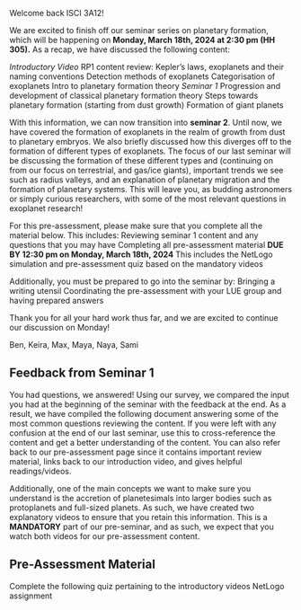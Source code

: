 Welcome back ISCI 3A12!

We are excited to finish off our seminar series on planetary formation, which will be happening on **Monday, March 18th, 2024 at 2:30 pm (HH 305).** As a recap, we have discussed the following content: 

*Introductory Video*
RP1 content review: Kepler’s laws, exoplanets and their naming conventions
Detection methods of exoplanets
Categorisation of exoplanets
Intro to planetary formation theory
*Seminar 1*
Progression and development of classical planetary formation theory
Steps towards planetary formation (starting from dust growth)
Formation of giant planets

With this information, we can now transition into **seminar 2**. Until now, we have covered the formation of exoplanets in the realm of growth from dust to planetary embryos. We also briefly discussed how this diverges off to the formation of different types of exoplanets. The focus of our last seminar will be discussing the formation of these different types and (continuing on from our focus on terrestrial, and gas/ice giants), important trends we see such as radius valleys, and an explanation of planetary migration and the formation of planetary systems. This will leave you, as budding astronomers or simply curious researchers, with some of the most relevant questions in exoplanet research!

For this pre-assessment, please make sure that you complete all the material below. This includes:
Reviewing seminar 1 content and any questions that you may have
Completing all pre-assessment material **DUE BY 12:30 pm on Monday, March 18th, 2024**
This includes the NetLogo simulation and pre-assessment quiz based on the mandatory videos

Additionally, you must be prepared to go into the seminar by:
Bringing a writing utensil
Coordinating the pre-assessment with your LUE group and having prepared answers

Thank you for all your hard work thus far, and we are excited to continue our discussion on Monday!

Ben, Keira, Max, Maya, Naya, Sami

## Feedback from Seminar 1

You had questions, we answered! Using our survey, we compared the input you had at the beginning of the seminar with the feedback at the end. As a result, we have compiled the following document answering some of the most common questions reviewing the content. If you were left with any confusion at the end of our last seminar, use this to cross-reference the content and get a better understanding of the content. You can also refer back to our pre-assessment page since it contains important review material, links back to our introduction video, and gives helpful readings/videos.



Additionally, one of the main concepts we want to make sure you understand is the accretion of planetesimals into larger bodies such as protoplanets and full-sized planets. As such, we have created two explanatory videos to ensure that you retain this information. This is a **MANDATORY** part of our pre-seminar, and as such, we expect that you watch both videos for our pre-assessment content. 

 
## Pre-Assessment Material
Complete the following quiz pertaining to the introductory videos
NetLogo assignment
